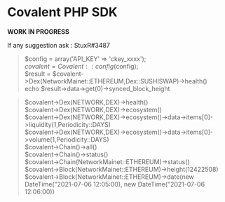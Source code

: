 # Covalent PHP SDK

**WORK IN PROGRESS**

If any suggestion ask : StuxR#3487


>$config = array('API_KEY' => 'ckey_xxxx');  
>$covalent = Covalent::config($config);  
>$result = $covalent->Dex(NetworkMainet::ETHEREUM,Dex::SUSHISWAP)->health()  
>echo $result->data->get(0)->synced_block_height  

>$covalent->Dex(NETWORK,DEX)->health()  
>$covalent->Dex(NETWORK,DEX)->ecosystem()  
>$covalent->Dex(NETWORK,DEX)->ecosystem()->data->items[0]->liquidity(1,Periodicity::DAYS)  
>$covalent->Dex(NETWORK,DEX)->ecosystem()->data->items[0]->volume(1,Periodicity::DAYS)  
>$covalent->Chain()->all()  
>$covalent->Chain()->status()  
>$covalent->Chain(NetworkMainet::ETHEREUM)->status()  
>$covalent->Block(NetworkMainet::ETHEREUM)->height(12422508)  
>$covalent->Block(NetworkMainet::ETHEREUM)->date(new DateTime("2021-07-06 12:05:00), new DateTime("2021-07-06 12:06:00))  